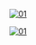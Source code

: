   <a href="https://ibb.co/N6NMDtn"><img src="https://img93.pixhost.to/images/1251/560411912_skyzopedia.jpg" alt="01" border="0" /></a>    



  <a href="https://ibb.co/N6NMDtn"><img src="https://img93.pixhost.to/images/1251/560411912_skyzopedia.jpg" alt="01" border="0" /></a>                     
